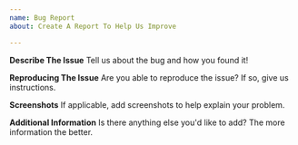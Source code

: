 ```yaml
---
name: Bug Report
about: Create A Report To Help Us Improve

---
```


**Describe The Issue**
Tell us about the bug and how you found it!

**Reproducing The Issue**
Are you able to reproduce the issue? If so, give us instructions.

**Screenshots**
If applicable, add screenshots to help explain your problem.

**Additional Information**
Is there anything else you'd like to add? The more information the better.
